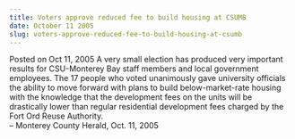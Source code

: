 ```yaml
---
title: Voters approve reduced fee to build housing at CSUMB
date: October 11 2005
slug: voters-approve-reduced-fee-to-build-housing-at-csumb
---
```


  



<span class="date">Posted on Oct 11, 2005    </span>
A very small election has produced very important results for
CSU-Monterey Bay staff members and local government employees. The
17 people who voted unanimously gave university officials the
ability to move forward with plans to build below-market-rate
housing with the knowledge that the development fees on the units
will be drastically lower than regular residential development fees
charged by the Fort Ord Reuse Authority.<br>
&#x2013; Monterey County Herald, Oct. 11, 2005<br/></br>




```
